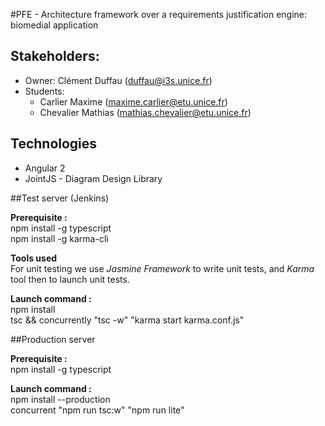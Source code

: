 #PFE - Architecture framework over a requirements justification engine: biomedial application

## Stakeholders:
  * Owner: Clément Duffau ([duffau@i3s.unice.fr](duffau@i3s.unice.fr))
  * Students: 
    * Carlier Maxime ([maxime.carlier@etu.unice.fr](maxime.carlier@etu.unice.fr))
    * Chevalier Mathias ([mathias.chevalier@etu.unice.fr](mathias.chevalier@etu.unice.fr))
    
## Technologies

  * Angular 2
  * JointJS - Diagram Design Library

##Test server (Jenkins)

**Prerequisite :**  
npm install -g typescript  
npm install -g karma-cli  

**Tools used**  
For unit testing we use *Jasmine Framework* to write unit tests, and *Karma* tool then to launch unit tests.

**Launch command :**  
npm install  
tsc && concurrently \"tsc -w\" \"karma start karma.conf.js\"

##Production server

**Prerequisite :**  
npm install -g typescript  

**Launch command :**  
npm install --production  
concurrent \"npm run tsc:w\" \"npm run lite\"  
